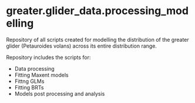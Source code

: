 # greater.glider_data.processing_modelling
Repository of all scripts created for modelling the distribution of the greater glider (Petauroides volans) across its entire distribution range.

Repository includes the scripts for:
- Data processing
- Fitting Maxent models
- Fittng GLMs
- Fitting BRTs
- Models post processing and analysis
